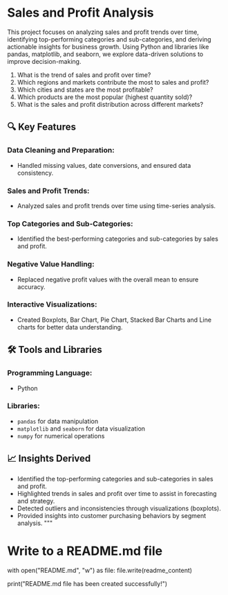 # Sales and Profit Analysis

This project focuses on analyzing sales and profit trends over time, identifying top-performing categories and sub-categories, and deriving actionable insights for business growth. Using Python and libraries like pandas, matplotlib, and seaborn, we explore data-driven solutions to improve decision-making.
1. What is the trend of sales and profit over time?
2. Which regions and markets contribute the most to sales and profit?
3. Which cities and states are the most profitable?
4. Which products are the most popular (highest quantity sold)?
5. What is the sales and profit distribution across different markets?

## 🔍 Key Features

### Data Cleaning and Preparation:
- Handled missing values, date conversions, and ensured data consistency.

### Sales and Profit Trends:
- Analyzed sales and profit trends over time using time-series analysis.

### Top Categories and Sub-Categories:
- Identified the best-performing categories and sub-categories by sales and profit.

### Negative Value Handling:
- Replaced negative profit values with the overall mean to ensure accuracy.

### Interactive Visualizations:
- Created Boxplots, Bar Chart, Pie Chart, Stacked Bar Charts and Line charts for better data understanding.

## 🛠️ Tools and Libraries

### Programming Language:
- Python

### Libraries:
- `pandas` for data manipulation
- `matplotlib` and `seaborn` for data visualization
- `numpy` for numerical operations

## 📈 Insights Derived
- Identified the top-performing categories and sub-categories in sales and profit.
- Highlighted trends in sales and profit over time to assist in forecasting and strategy.
- Detected outliers and inconsistencies through visualizations (boxplots).
- Provided insights into customer purchasing behaviors by segment analysis.
"""

# Write to a README.md file
with open("README.md", "w") as file:
    file.write(readme_content)

print("README.md file has been created successfully!")

